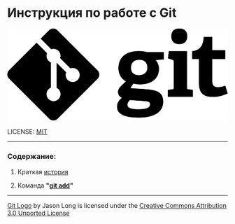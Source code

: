 # Инструкция по работе с Git

![Изображение не загружено](./assets/Git-Logo-Black.png)

LICENSE: [MIT](./license.md)

---

### Содержание:

1. Краткая [история](./history.md) 

2. Команда **"[git add](./add.md)"**

---

[Git Logo](https://git-scm.com/downloads/logos) by Jason Long is licensed under the [Creative Commons Attribution 3.0 Unported License](https://creativecommons.org/licenses/by/3.0/)

